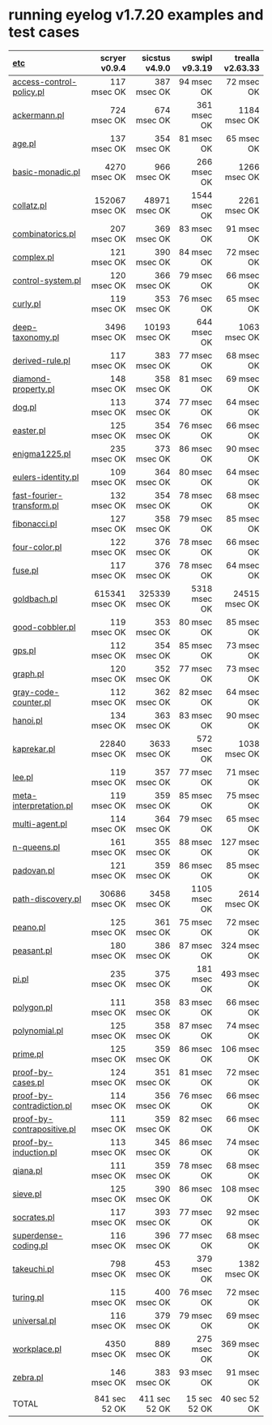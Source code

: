# running eyelog v1.7.20 examples and test cases

|[etc](etc)                                                  |scryer v0.9.4   |sicstus v4.9.0  |swipl v9.3.19   |trealla v2.63.33|
| :---                                                       |           ---: |           ---: |           ---: |           ---: |
|[access-control-policy.pl](etc/access-control-policy.pl)    |     117 msec OK|     387 msec OK|      94 msec OK|      72 msec OK|
|[ackermann.pl](etc/ackermann.pl)                            |     724 msec OK|     674 msec OK|     361 msec OK|    1184 msec OK|
|[age.pl](etc/age.pl)                                        |     137 msec OK|     354 msec OK|      81 msec OK|      65 msec OK|
|[basic-monadic.pl](etc/basic-monadic.pl)                    |    4270 msec OK|     966 msec OK|     266 msec OK|    1266 msec OK|
|[collatz.pl](etc/collatz.pl)                                |  152067 msec OK|   48971 msec OK|    1544 msec OK|    2261 msec OK|
|[combinatorics.pl](etc/combinatorics.pl)                    |     207 msec OK|     369 msec OK|      83 msec OK|      91 msec OK|
|[complex.pl](etc/complex.pl)                                |     121 msec OK|     390 msec OK|      84 msec OK|      72 msec OK|
|[control-system.pl](etc/control-system.pl)                  |     120 msec OK|     366 msec OK|      79 msec OK|      66 msec OK|
|[curly.pl](etc/curly.pl)                                    |     119 msec OK|     353 msec OK|      76 msec OK|      65 msec OK|
|[deep-taxonomy.pl](etc/deep-taxonomy.pl)                    |    3496 msec OK|   10193 msec OK|     644 msec OK|    1063 msec OK|
|[derived-rule.pl](etc/derived-rule.pl)                      |     117 msec OK|     383 msec OK|      77 msec OK|      68 msec OK|
|[diamond-property.pl](etc/diamond-property.pl)              |     148 msec OK|     358 msec OK|      81 msec OK|      69 msec OK|
|[dog.pl](etc/dog.pl)                                        |     113 msec OK|     374 msec OK|      77 msec OK|      64 msec OK|
|[easter.pl](etc/easter.pl)                                  |     125 msec OK|     354 msec OK|      76 msec OK|      66 msec OK|
|[enigma1225.pl](etc/enigma1225.pl)                          |     235 msec OK|     373 msec OK|      86 msec OK|      90 msec OK|
|[eulers-identity.pl](etc/eulers-identity.pl)                |     109 msec OK|     364 msec OK|      80 msec OK|      64 msec OK|
|[fast-fourier-transform.pl](etc/fast-fourier-transform.pl)  |     132 msec OK|     354 msec OK|      78 msec OK|      68 msec OK|
|[fibonacci.pl](etc/fibonacci.pl)                            |     127 msec OK|     358 msec OK|      79 msec OK|      85 msec OK|
|[four-color.pl](etc/four-color.pl)                          |     122 msec OK|     376 msec OK|      78 msec OK|      66 msec OK|
|[fuse.pl](etc/fuse.pl)                                      |     117 msec OK|     376 msec OK|      78 msec OK|      64 msec OK|
|[goldbach.pl](etc/goldbach.pl)                              |  615341 msec OK|  325339 msec OK|    5318 msec OK|   24515 msec OK|
|[good-cobbler.pl](etc/good-cobbler.pl)                      |     119 msec OK|     353 msec OK|      80 msec OK|      85 msec OK|
|[gps.pl](etc/gps.pl)                                        |     112 msec OK|     354 msec OK|      85 msec OK|      73 msec OK|
|[graph.pl](etc/graph.pl)                                    |     120 msec OK|     352 msec OK|      77 msec OK|      73 msec OK|
|[gray-code-counter.pl](etc/gray-code-counter.pl)            |     112 msec OK|     362 msec OK|      82 msec OK|      64 msec OK|
|[hanoi.pl](etc/hanoi.pl)                                    |     134 msec OK|     363 msec OK|      83 msec OK|      90 msec OK|
|[kaprekar.pl](etc/kaprekar.pl)                              |   22840 msec OK|    3633 msec OK|     572 msec OK|    1038 msec OK|
|[lee.pl](etc/lee.pl)                                        |     119 msec OK|     357 msec OK|      77 msec OK|      71 msec OK|
|[meta-interpretation.pl](etc/meta-interpretation.pl)        |     119 msec OK|     359 msec OK|      85 msec OK|      75 msec OK|
|[multi-agent.pl](etc/multi-agent.pl)                        |     114 msec OK|     364 msec OK|      79 msec OK|      65 msec OK|
|[n-queens.pl](etc/n-queens.pl)                              |     161 msec OK|     355 msec OK|      88 msec OK|     127 msec OK|
|[padovan.pl](etc/padovan.pl)                                |     121 msec OK|     359 msec OK|      86 msec OK|      85 msec OK|
|[path-discovery.pl](etc/path-discovery.pl)                  |   30686 msec OK|    3458 msec OK|    1105 msec OK|    2614 msec OK|
|[peano.pl](etc/peano.pl)                                    |     125 msec OK|     361 msec OK|      75 msec OK|      72 msec OK|
|[peasant.pl](etc/peasant.pl)                                |     180 msec OK|     386 msec OK|      87 msec OK|     324 msec OK|
|[pi.pl](etc/pi.pl)                                          |     235 msec OK|     375 msec OK|     181 msec OK|     493 msec OK|
|[polygon.pl](etc/polygon.pl)                                |     111 msec OK|     358 msec OK|      83 msec OK|      66 msec OK|
|[polynomial.pl](etc/polynomial.pl)                          |     125 msec OK|     358 msec OK|      87 msec OK|      74 msec OK|
|[prime.pl](etc/prime.pl)                                    |     125 msec OK|     359 msec OK|      86 msec OK|     106 msec OK|
|[proof-by-cases.pl](etc/proof-by-cases.pl)                  |     124 msec OK|     351 msec OK|      81 msec OK|      72 msec OK|
|[proof-by-contradiction.pl](etc/proof-by-contradiction.pl)  |     114 msec OK|     356 msec OK|      76 msec OK|      66 msec OK|
|[proof-by-contrapositive.pl](etc/proof-by-contrapositive.pl)|     111 msec OK|     359 msec OK|      82 msec OK|      66 msec OK|
|[proof-by-induction.pl](etc/proof-by-induction.pl)          |     113 msec OK|     345 msec OK|      86 msec OK|      74 msec OK|
|[qiana.pl](etc/qiana.pl)                                    |     111 msec OK|     359 msec OK|      78 msec OK|      68 msec OK|
|[sieve.pl](etc/sieve.pl)                                    |     125 msec OK|     390 msec OK|      86 msec OK|     108 msec OK|
|[socrates.pl](etc/socrates.pl)                              |     117 msec OK|     393 msec OK|      77 msec OK|      92 msec OK|
|[superdense-coding.pl](etc/superdense-coding.pl)            |     116 msec OK|     396 msec OK|      77 msec OK|      68 msec OK|
|[takeuchi.pl](etc/takeuchi.pl)                              |     798 msec OK|     453 msec OK|     379 msec OK|    1382 msec OK|
|[turing.pl](etc/turing.pl)                                  |     115 msec OK|     400 msec OK|      76 msec OK|      72 msec OK|
|[universal.pl](etc/universal.pl)                            |     116 msec OK|     379 msec OK|      79 msec OK|      69 msec OK|
|[workplace.pl](etc/workplace.pl)                            |    4350 msec OK|     889 msec OK|     275 msec OK|     369 msec OK|
|[zebra.pl](etc/zebra.pl)                                    |     146 msec OK|     383 msec OK|      93 msec OK|      91 msec OK|
|                                                            |                |                |                |                |
|TOTAL                                                       |   841 sec 52 OK|   411 sec 52 OK|    15 sec 52 OK|    40 sec 52 OK|
